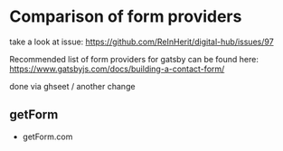 


# Comparison of form providers

take a look at issue: https://github.com/ReInHerit/digital-hub/issues/97

Recommended list of form providers for gatsby can be found here: https://www.gatsbyjs.com/docs/building-a-contact-form/


done via ghseet / another change




## getForm

- getForm.com